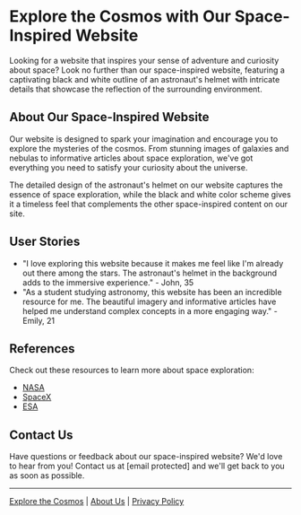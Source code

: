 <!--font:Montserrat-->

# Explore the Cosmos with Our Space-Inspired Website

Looking for a website that inspires your sense of adventure and curiosity about space? Look no further than our space-inspired website, featuring a captivating black and white outline of an astronaut's helmet with intricate details that showcase the reflection of the surrounding environment.

## About Our Space-Inspired Website

Our website is designed to spark your imagination and encourage you to explore the mysteries of the cosmos. From stunning images of galaxies and nebulas to informative articles about space exploration, we've got everything you need to satisfy your curiosity about the universe.

The detailed design of the astronaut's helmet on our website captures the essence of space exploration, while the black and white color scheme gives it a timeless feel that complements the other space-inspired content on our site.

## User Stories

- "I love exploring this website because it makes me feel like I'm already out there among the stars. The astronaut's helmet in the background adds to the immersive experience." - John, 35
- "As a student studying astronomy, this website has been an incredible resource for me. The beautiful imagery and informative articles have helped me understand complex concepts in a more engaging way." - Emily, 21

## References

Check out these resources to learn more about space exploration:

- [NASA](#)
- [SpaceX](#)
- [ESA](#)

## Contact Us

Have questions or feedback about our space-inspired website? We'd love to hear from you! Contact us at [email protected] and we'll get back to you as soon as possible.

---

[Explore the Cosmos](#) | [About Us](#) | [Privacy Policy](#)

<!--

Write me content for website with wallpaper which alt text is:

"A black and white outline of an astronaut's helmet, with intricate details that showcase the reflection of the surrounding environment."

The name/title of the page should not be 1:1 copy of the alt text but rather a real content of the website which is using this wallpaper.

- Use markdown format 
- Start with heading
- Heading should be short and concise
- The content should look like a real website 
- The website should not be about the wallpaper, wallpaper is just a related background
- Heading should be contain work "wallpaper" or "background"
- Include real sections like references, contact, user stories, etc. use things relevant to the page purpose.
- Feel free to use structure like headings, bullets, numbering, blockquotes, paragraphs, horizontal lines, etc.
- You can use formatting like bold or _italic_
- You can include UTF-8 emojis
- Links should be only #hash anchors (and you can refer to the document itself)
- Do not include images


---


# Space Explorer - A Wallpaper for the Adventurous

Looking for a wallpaper that inspires you to explore new horizons? Look no further than our "Space Explorer" wallpaper, featuring a black and white outline of an astronaut's helmet with intricate details that showcase the reflection of the surrounding environment.

## About Space Explorer Wallpaper

Our Space Explorer wallpaper is designed to inspire your sense of adventure. Whether you're an avid stargazer or simply someone who loves to dream about what lies beyond our planet, this wallpaper is sure to spark your imagination.

The detailed design of the astronaut's helmet captures the essence of space exploration, while the black and white color scheme gives it a timeless feel that will look great on any device.

## User Stories

- "I love using the Space Explorer wallpaper on my laptop because it reminds me of all the amazing things we have yet to discover in the universe." - Sarah, 27
- "As an aspiring astronaut, I find the Space Explorer wallpaper to be incredibly inspiring. It makes me feel like I'm already out there exploring the cosmos!" - Alex, 18

## References

Check out these resources to learn more about space exploration:

- [NASA](#)
- [SpaceX](#)
- [ESA](#)

## Contact Us

Have questions or feedback about our Space Explorer wallpaper? We'd love to hear from you! Contact us at [email protected] and we'll get back to you as soon as possible.

---

[Get Space Explorer Wallpaper](#) | [About Us](#) | [Privacy Policy](#)


---


Heading should not include word "wallpaper". The website should not be about the wallpaper itself, wallpaper is just a related background, rewrite whole content.


---


# Explore the Cosmos with Our Space-Inspired Website

Looking for a website that inspires your sense of adventure and curiosity about space? Look no further than our space-inspired website, featuring a captivating black and white outline of an astronaut's helmet with intricate details that showcase the reflection of the surrounding environment.

## About Our Space-Inspired Website

Our website is designed to spark your imagination and encourage you to explore the mysteries of the cosmos. From stunning images of galaxies and nebulas to informative articles about space exploration, we've got everything you need to satisfy your curiosity about the universe.

The detailed design of the astronaut's helmet on our website captures the essence of space exploration, while the black and white color scheme gives it a timeless feel that complements the other space-inspired content on our site.

## User Stories

- "I love exploring this website because it makes me feel like I'm already out there among the stars. The astronaut's helmet in the background adds to the immersive experience." - John, 35
- "As a student studying astronomy, this website has been an incredible resource for me. The beautiful imagery and informative articles have helped me understand complex concepts in a more engaging way." - Emily, 21

## References

Check out these resources to learn more about space exploration:

- [NASA](#)
- [SpaceX](#)
- [ESA](#)

## Contact Us

Have questions or feedback about our space-inspired website? We'd love to hear from you! Contact us at [email protected] and we'll get back to you as soon as possible.

---

[Explore the Cosmos](#) | [About Us](#) | [Privacy Policy](#)


---


Write me a Google font which is best fitting for the website.

Pick from the list:
- Creepster
- Alegreya
- Lato
- IBM Plex Sans
- Montserrat
- Poppins
- Inter
- Open Sans
- Roboto
- Lobster
- Playfair Display
- Futura
- Dancing Script
- Great Vibes
- Cinzel Decorative
- Exo 2
- Cinzel
- Cormorant Garamond
- Barlow Condensed
- Cabin
- Orbitron
- Raleway


Write just the font name nothing else.


---


The best fitting Google font for the website would be "Montserrat".

-->
